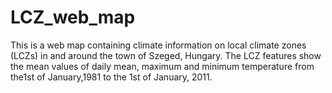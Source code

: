 # LCZ_web_map
This is a web map containing climate information on local climate zones (LCZs) in and around the town of Szeged, Hungary. The LCZ features show the mean values of daily mean, maximum and minimum temperature from the1st of January,1981 to the 1st of January, 2011.
